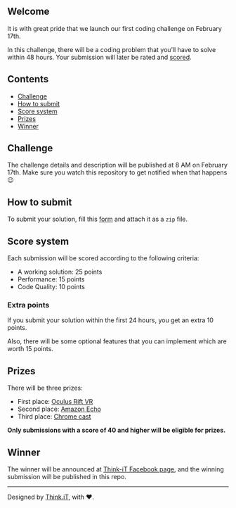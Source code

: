 ## Welcome

It is with great pride that we launch our first coding challenge on February 17th.

In this challenge, there will be a coding problem that you’ll have to solve within 48 hours. Your submission will later be rated and [scored](#score-system).

## Contents


* [Challenge](#challenge)
* [How to submit](#how-to-submit)
* [Score system](#score-system)
* [Prizes](#prizes)
* [Winner](#winner)

## Challenge

The challenge details and description will be published at 8 AM on February 17th. Make sure you watch this repository to get notified when that happens :wink:

## How to submit

To submit your solution, fill this [form](https://goo.gl/forms/2qWbZAQeNmfDsamZ2) and attach it as a `zip` file.


## Score system

Each submission will be scored according to the following criteria:

- A working solution: 25 points
- Performance: 15 points
- Code Quality: 10 points


### Extra points

If you submit your solution within the first 24 hours, you get an extra 10 points. 

Also, there will be some optional features that you can implement which are worth 15 points.

## Prizes

There will be three prizes:
- First place: [Oculus Rift VR](https://www.oculus.com/)
- Second place: [Amazon Echo](https://www.amazon.com/Amazon-Echo-And-Alexa-Devices/b?ie=UTF8&node=9818047011)
- Third place: [Chrome cast](https://store.google.com/product/chromecast_2015)

**Only submissions with a score of 40 and higher will be eligible for prizes.**


## Winner

The winner will be announced at [Think-iT Facebook page](https://www.facebook.com/thinkit/), and the winning submission will be published in this repo.


------------------

Designed by [Think.iT](http://www.think-it.io/), with ♥.